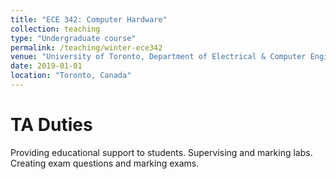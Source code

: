 ```yaml
---
title: "ECE 342: Computer Hardware"
collection: teaching
type: "Undergraduate course"
permalink: /teaching/winter-ece342
venue: "University of Toronto, Department of Electrical & Computer Engineering"
date: 2019-01-01
location: "Toronto, Canada"
---
```


TA Duties
======

Providing educational support to students. Supervising and marking labs. Creating exam questions and marking exams.
